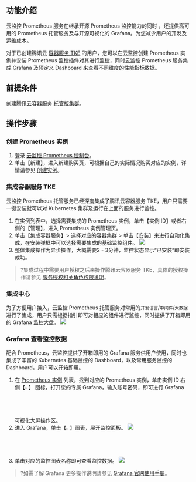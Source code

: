 ## 功能介绍

云监控 Prometheus 服务在继承开源 Prometheus 监控能力的同时 ，还提供高可用的 Prometheus 托管服务及与开源可视化的 Grafana。为您减少用户的开发及运维成本。

对于已创建腾讯云 [容器服务 TKE](https://cloud.tencent.com/document/product/457) 的用户，您可以在云监控创建 Prometheus 实例并安装 Prometheus 监控插件对其进行监控，同时云监控 Prometheus 服务集成 Grafana 及预定义 Dashboard 来查看不同维度的性能指标数据。

## 前提条件

创建腾讯云容器服务 [托管版集群](https://cloud.tencent.com/document/product/457/32189#.E4.BD.BF.E7.94.A8.E6.A8.A1.E6.9D.BF.E6.96.B0.E5.BB.BA.E9.9B.86.E7.BE.A4.3Cspan-id.3D.22templatecreation.22.3E.3C.2Fspan.3E)。

## 操作步骤

### 创建 Prometheus 实例

1. 登录 [云监控 Prometheus 控制台](https://console.cloud.tencent.com/monitor/prometheus)。
2. 单击【新建】，进入新建购买页，可根据自己的实际情况购买对应的实例，详情请参见 [创建实例](https://cloud.tencent.com/document/product/248/48690)。


### 集成容器服务 TKE

云监控 Prometheus 托管服务已经深度集成了腾讯云容器服务  TKE，用户只需要一键安装就可以对 Kubernetes 集群及运行在上面的服务进行监控。

1. 在实例列表中，选择需要集成的 Prometheus 实例，单击【实例 ID】或者右侧的【管理】，进入 Prometheus 实例管理页。
2. 单击【集成容器服务】> 选择对应的容器集群 > 单击【安装】来进行自动化集成，在安装弹框中可以选择需要集成的基础监控组件。
	 ![](https://main.qcloudimg.com/raw/68aaf7354f31b7e5b47ec264a109ab09.png)
3. 整体集成操作为异步操作，大概需要2 - 3分钟，监控状态显示“已安装”即安装成功。
  >?集成过程中需要用户授权之后来操作腾讯云容器服务 TKE，具体的授权操作请参见 [服务授权相关角色权限说明](https://cloud.tencent.com/document/product/248/48706)。



### 集成中心

为了方便用户接入，云监控 Prometheus 托管服务对常用的`开发语言`/`中间件`/`大数据`进行了集成，用户只需根据指引即可对相应的组件进行监控，同时提供了开箱即用的 Grafana 监控大盘。
![](https://main.qcloudimg.com/raw/c1564d7abcd674b1958fb8c6208e9aab.png)


### Grafana 查看监控数据

配合 Prometheus，云监控提供了开箱即用的 Grafana 服务供用户使用，同时也集成了丰富的 Kubernetes 基础监控的 Dashboard，以及常用服务监控的 Dashboard，用户可以开箱即用。

1. 在 [Prometheus 实例](https://console.cloud.tencent.com/monitor/prometheus) 列表，找到对应的 Prometheus 实例，单击实例 ID 右侧【<img src="https://main.qcloudimg.com/raw/978c842f0c093a31df8d5240dd01016d.png" width="2%">】 图标，打开您的专属 Grafana，输入账号密码，即可进行 Grafana 可视化大屏操作区。
2. 进入 Grafana，单击【<img src="https://main.qcloudimg.com/raw/7e3fff6131aa085987552a9725e9ae54.png" width="2%">】图表，展开监控面板。
![](https://main.qcloudimg.com/raw/2821a37a7b766da09c1b6b3f995b32b4.png)
3. 单击对应的监控图表名称即可查看监控数据。
![](https://main.qcloudimg.com/raw/8d9c88d74a9fc1732145040f6df3954f.png)
>?如需了解 Grafana 更多操作说明请参见 [Grafana 官网使用手册](https://grafana.com/docs/grafana/latest/getting-started/what-is-grafana)。
